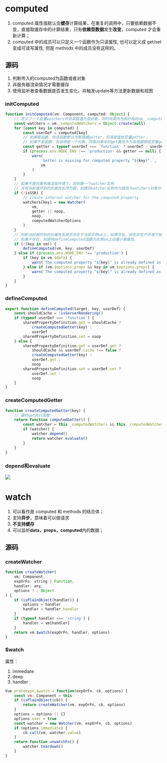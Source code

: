 # computed
1. computed 属性值默认会**缓存**计算结果，在重复的调用中，只要依赖数据不变，直接取缓存中的计算结果，只有**依赖型数据**发生**改变**，computed 才会重新计算；
2. computed 中的成员可以只定义一个函数作为只读属性, 也可以定义成 get/set 变成可读写属性, 但是 methods 中的成员没有这样的。

## 源码

1. 判断传入的computed为函数或者对象
2. 非服务器渲染情况才需要缓存
3. 使用监听者查看数据是否发生变化，并触发update等方法更新数据和视图

### initComputed

```js
function initComputed(vm: Component, computed: Object) {
    // 定义了一个变量watchers并将其赋值为空对象，同时将其作为指针指向vm._computedWatchers
    const watchers = vm._computedWatchers = Object.create(null)
    for (const key in computed) {
        const userDef = computed[key]
        // 如果是函数，则该函数默认为取值器getter，将其赋值给变量getter；
        // 如果不是函数，则说明是一个对象，则取对象中的get属性作为取值器赋给变量getter。
        const getter = typeof userDef === 'function' ? userDef : userDef.get
        if (process.env.NODE_ENV !== 'production' && getter == null) {
            warn(
                `Getter is missing for computed property "${key}".`,
                vm
            )
        }
    }
    // 如果不是在服务端渲染环境下，则创建一个watcher实例
    // 并将当前循环到的的属性名作为键，创建的watcher实例作为值存入watchers对象中。
    if (!isSSR) {
        // create internal watcher for the computed property.
        watchers[key] = new Watcher(
            vm,
            getter || noop,
            noop,
            computedWatcherOptions
        )
    }
    // 判断当前循环到的的属性名是否存在于当前实例vm上，如果存在，则在非生产环境下抛出警告；
    // 如果不存在，则调用defineComputed函数为实例vm上设置计算属性。
    if (!(key in vm)) {
        defineComputed(vm, key, userDef)
    } else if (process.env.NODE_ENV !== 'production') {
        if (key in vm.$data) {
            warn(`The computed property "${key}" is already defined in data.`, vm)
        } else if (vm.$options.props && key in vm.$options.props) {
            warn(`The computed property "${key}" is already defined as a prop.`, vm)
        }
    }
}
```

### defineComputed

```js
export function defineComputed(target, key, userDef) {
    const shouldCache = !isServerRendering()
    if (typeof userDef === 'function') {
        sharedPropertyDefinition.get = shouldCache ?
            createComputedGetter(key) :
            userDef
        sharedPropertyDefinition.set = noop
    } else {
        sharedPropertyDefinition.get = userDef.get ?
            shouldCache && userDef.cache !== false ?
            createComputedGetter(key) :
            userDef.get :
            noop
        sharedPropertyDefinition.set = userDef.set ?
            userDef.set :
            noop
    }
}
```

### createComputedGetter

```js
function createComputedGetter(key) {
    // 最终get执行函数
    return function computedGetter() {
        const watcher = this._computedWatchers && this._computedWatchers[key]
        if (watcher) {
            watcher.depend()
            return watcher.evaluate()
        }
    }
}
```

### depend和evaluate

![](https://vue-js.com/learn-vue/assets/img/2.3828fb66.png)

# watch
1. 可以看作是 computed 和 methods 的结合体；
2. 支持**异步**，意味着可以做请求
3. **不支持缓存**
4. 可以监听**data，props，computed**内的数据；

## 源码

### createWatcher

```js
function createWatcher(
    vm: Component,
    expOrFn: string | Function,
    handler: any,
    options ? : Object
) {
    if (isPlainObject(handler)) {
        options = handler
        handler = handler.handler
    }
    if (typeof handler === 'string') {
        handler = vm[handler]
    }
    return vm.$watch(expOrFn, handler, options)
}
```

### $watch

属性：
1. immediate
2. deep
3. handler

```js
Vue.prototype.$watch = function(expOrFn, cb, options) {
    const vm: Component = this
    if (isPlainObject(cb)) {
        return createWatcher(vm, expOrFn, cb, options)
    }
    options = options || {}
    options.user = true
    const watcher = new Watcher(vm, expOrFn, cb, options)
    if (options.immediate) {
        cb.call(vm, watcher.value)
    }
    return function unwatchFn() {
        watcher.teardown()
    }
}
```
